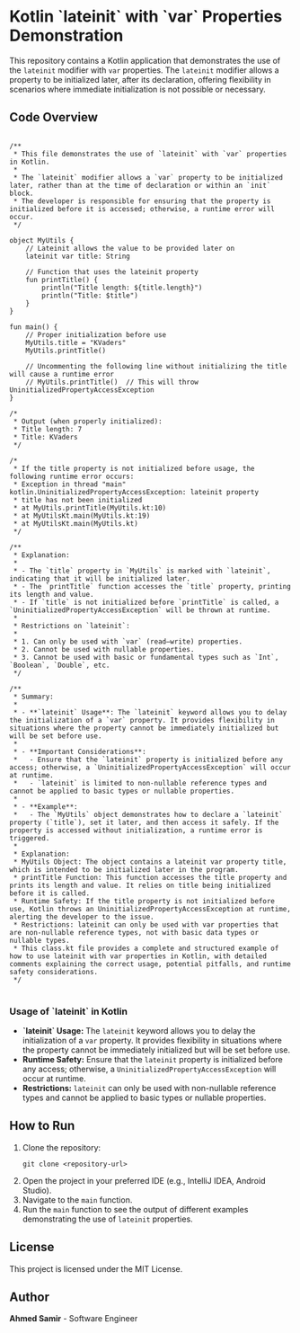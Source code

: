 <body>

<h1>Kotlin `lateinit` with `var` Properties Demonstration</h1>

<p>This repository contains a Kotlin application that demonstrates the use of the <code>lateinit</code> modifier with <code>var</code> properties. The <code>lateinit</code> modifier allows a property to be initialized later, after its declaration, offering flexibility in scenarios where immediate initialization is not possible or necessary.</p>

<h2>Code Overview</h2>

<pre>
<code>
/**
 * This file demonstrates the use of `lateinit` with `var` properties in Kotlin.
 *
 * The `lateinit` modifier allows a `var` property to be initialized later, rather than at the time of declaration or within an `init` block.
 * The developer is responsible for ensuring that the property is initialized before it is accessed; otherwise, a runtime error will occur.
 */

object MyUtils {
    // Lateinit allows the value to be provided later on
    lateinit var title: String

    // Function that uses the lateinit property
    fun printTitle() {
        println("Title length: ${title.length}")
        println("Title: $title")
    }
}

fun main() {
    // Proper initialization before use
    MyUtils.title = "KVaders"
    MyUtils.printTitle()

    // Uncommenting the following line without initializing the title will cause a runtime error
    // MyUtils.printTitle()  // This will throw UninitializedPropertyAccessException
}

/*
 * Output (when properly initialized):
 * Title length: 7
 * Title: KVaders
 */

/*
 * If the title property is not initialized before usage, the following runtime error occurs:
 * Exception in thread "main" kotlin.UninitializedPropertyAccessException: lateinit property
 * title has not been initialized
 * at MyUtils.printTitle(MyUtils.kt:10)
 * at MyUtilsKt.main(MyUtils.kt:19)
 * at MyUtilsKt.main(MyUtils.kt)
 */

/**
 * Explanation:
 *
 * - The `title` property in `MyUtils` is marked with `lateinit`, indicating that it will be initialized later.
 * - The `printTitle` function accesses the `title` property, printing its length and value.
 * - If `title` is not initialized before `printTitle` is called, a `UninitializedPropertyAccessException` will be thrown at runtime.
 *
 * Restrictions on `lateinit`:
 *
 * 1. Can only be used with `var` (read–write) properties.
 * 2. Cannot be used with nullable properties.
 * 3. Cannot be used with basic or fundamental types such as `Int`, `Boolean`, `Double`, etc.
 */

/**
 * Summary:
 *
 * - **`lateinit` Usage**: The `lateinit` keyword allows you to delay the initialization of a `var` property. It provides flexibility in situations where the property cannot be immediately initialized but will be set before use.
 *
 * - **Important Considerations**:
 *   - Ensure that the `lateinit` property is initialized before any access; otherwise, a `UninitializedPropertyAccessException` will occur at runtime.
 *   - `lateinit` is limited to non-nullable reference types and cannot be applied to basic types or nullable properties.
 *
 * - **Example**:
 *   - The `MyUtils` object demonstrates how to declare a `lateinit` property (`title`), set it later, and then access it safely. If the property is accessed without initialization, a runtime error is triggered.
 *
 * Explanation:
 * MyUtils Object: The object contains a lateinit var property title, which is intended to be initialized later in the program.
 * printTitle Function: This function accesses the title property and prints its length and value. It relies on title being initialized before it is called.
 * Runtime Safety: If the title property is not initialized before use, Kotlin throws an UninitializedPropertyAccessException at runtime, alerting the developer to the issue.
 * Restrictions: lateinit can only be used with var properties that are non-nullable reference types, not with basic data types or nullable types.
 * This class.kt file provides a complete and structured example of how to use lateinit with var properties in Kotlin, with detailed comments explaining the correct usage, potential pitfalls, and runtime safety considerations.
 */
</code>
</pre>

<h3>Usage of `lateinit` in Kotlin</h3>

<ul>
    <li><strong>`lateinit` Usage:</strong> The <code>lateinit</code> keyword allows you to delay the initialization of a <code>var</code> property. It provides flexibility in situations where the property cannot be immediately initialized but will be set before use.</li>
    <li><strong>Runtime Safety:</strong> Ensure that the <code>lateinit</code> property is initialized before any access; otherwise, a <code>UninitializedPropertyAccessException</code> will occur at runtime.</li>
    <li><strong>Restrictions:</strong> <code>lateinit</code> can only be used with non-nullable reference types and cannot be applied to basic types or nullable properties.</li>
</ul>

<h2>How to Run</h2>

<ol>
    <li>Clone the repository:
        <pre><code>git clone &lt;repository-url&gt;</code></pre>
    </li>
    <li>Open the project in your preferred IDE (e.g., IntelliJ IDEA, Android Studio).</li>
    <li>Navigate to the <code>main</code> function.</li>
    <li>Run the <code>main</code> function to see the output of different examples demonstrating the use of <code>lateinit</code> properties.</li>
</ol>

<h2>License</h2>

<p>This project is licensed under the MIT License.</p>

<h2>Author</h2>

<p><strong>Ahmed Samir</strong> - Software Engineer</p>

</body>
</html>
